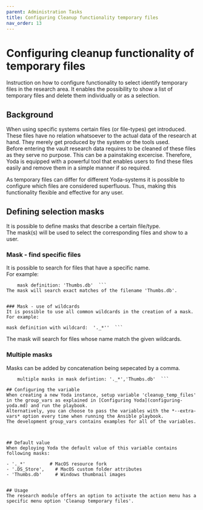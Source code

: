 ```yaml
---
parent: Administration Tasks
title: Configuring Cleanup functionality temporary files
nav_order: 13
---
```

# Configuring cleanup functionality of temporary files
Instruction on how to configure functionality to select identify temporary files in the research area.
It enables the possibility to show a list of temporary files and delete them individually or as a selection.

## Background
When using specific systems certain files (or file-types) get introduced.
These files have no relation whatsoever to the actual data of the research at hand. They merely get produced by the system or the tools used.  
Before entering the vault research data requires to be cleaned of these files as they serve no purpose. This can be a painstaking excercise.
Therefore, Yoda is equipped with a powerful tool that enables users to find these files easily and remove them in a simple manner if so required.

As temporary files can differ for different Yoda-systems it is possible to configure which files are considered superfluous. Thus, making this functionality flexible and effective for any user.

## Defining selection masks
It is possible to define masks that describe a certain file/type.  
The mask(s) will be used to select the corresponding files and show to a user.


### Mask - find specific files
It is possible to search for files that have a specific name.  
For example:  

```  
    mask definition: 'Thumbs.db'  ```
The mask will search exact matches of the filename 'Thumbs.db'.  


### Mask - use of wildcards
It is possible to use all common wildcards in the creation of a mask.  
For example:

```  
    mask definition with wildcard:  '._*''  ```
The mask will search for files whose name match the given wildcards.


### Multiple masks
Masks can be added by concatenation being sepecated by a comma.

```  
    multiple masks in mask defintion: '._*','Thumbs.db'  ```

## Configuring the variable
When creating a new Yoda instance, setup variable 'cleanup_temp_files' in the group_vars as explained in [Configuring Yoda](configuring-yoda.md) and run the playbook.  
Alternatively, you can choose to pass the variables with the *--extra-vars* option every time when running the Ansible playbook.
The development group_vars contains examples for all of the variables.



## Default value
When deploying Yoda the default value of this variable contains following masks:  

- '._*'         # MacOS resource fork  
- '.DS_Store',    # MacOS custom folder attributes  
- 'Thumbs.db'     # Windows thumbnail images


## Usage
The research module offers an option to activate the action menu has a specific menu option 'Cleanup temporary files'.  
